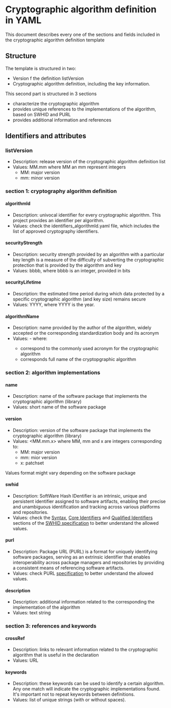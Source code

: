 <!--
SPDX-FileCopyrightText: 2024 2024 SCAN Open Source Software SL (scanoss.com)
SPDX-FileContributor: [Author Name(s)] <[Optional: Email Address(es)]>

SPDX-License-Identifier: CC0-1.0
-->

# Cryptographic algorithm definition in YAML

This document describes every one of the sections and fields included in the cryptographic algorithm definition template

## Structure

The template is structured in two:
* Version f the definition listVersion
* Cryptographic algorithm definition, including the key information.

This second part is structured in 3 sections
* <section1> characterize the cryptographic algorithm
* <section2> provides unique references to the implementations of the algorithm, based on SWHID and PURL
* <section3> provides additional information and references

## Identifiers and attributes

### listVersion

* Description: release version of the cryptographic algorithm definition list
* Values: MM.mm where MM an mm represent integers
    * MM: major version
    * mm: minor version

### section 1: cryptography algorithm definition

#### algorithmId

* Description: univocal identifier for every cryptographic algorithm. This project provides an identifier per algorithm.
* Values: check the identifiers_algorithmId.yaml file, which includes the list of approved cryptography identifiers.

#### securityStrength

* Description: security strength provided by an algorithm with a particular key length is a measure of the difficulty of subverting the cryptographic protection that is provided by the algorithm and key
* Values: bbbb, where bbbb is an integer, provided in bits

#### securityLifetime

* Description: the estimated time period during which data protected by a specific cryptographic algorithm (and key size) remains secure
* Values: YYYY, where YYYY is the year.

#### algorithmName

* Description: name provided by the author of the algorithm, widely accepted or the corresponding standardization body and its acronym
* Values: <Acronym>-<Name> where:
    * <Acronym> correspond to the commonly used acronym for the cryptographic algorithm
    * <Name> corresponds full name of the cryptopgraphic algorithm

### section 2: algorithm implementations

#### name

* Description: name of the software package that implements the cryptographic algorithm (library)
* Values: short name of the software package

#### version

* Description: version of the software package that implements the cryptographic algorithm (library)
* Values: <MM.mm.x> where MM, mm and x are integers corresponding to:
    * MM: major version
    * mm: mior version
    * x: patchset

Values format might vary depending on the software package

#### swhid

* Description: SoftWare Hash IDentifier is an intrinsic, unique and persistent identifier assigned to software artifacts, enabling their precise and unambiguous identification and tracking across various platforms and repositories.
* Values: check the [Syntax](https://www.swhid.org/specification/v1.1/4.Syntax/), [Core Identifiers](https://www.swhid.org/specification/v1.1/5.Core_identifiers/) and [Qualified Identifiers](https://www.swhid.org/specification/v1.1/6.Qualified_identifiers/) sections of the [SWHID specification](https://www.swhid.org/specification/v1.1/) to better understand the allowed values.

#### purl

* Description: Package URL (PURL) is a format for uniquely identifying software packages, serving as an extrinsic identifier that enables interoperability across package managers and repositories by providing a consistent means of referencing software artifacts.
* Values: check PURL [specification](https://github.com/package-url/purl-spec/blob/master/PURL-SPECIFICATION.rst) to better understand the allowed values.


#### description

* Description: additional information related to the corresponding the implementation of the algorithm
* Values: text string

### section 3: references and keywords

#### crossRef

* Description: links to relevant information related to the cryptographic algorithm that is useful in the declaration
* Values: URL

#### keywords

* Description: these keywords can be used to identify a certain algorithm. Any one match will indicate the cryptographic implementations found. It's important not to repeat keywords between definitions.
* Values: list of unique strings (with or without spaces).
